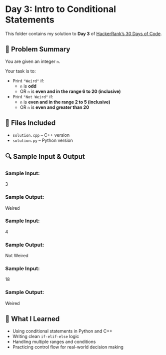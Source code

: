 
# Day 3: Intro to Conditional Statements

This folder contains my solution to **Day 3** of [HackerRank’s 30 Days of Code](https://www.hackerrank.com/domains/tutorials/30-days-of-code).



## 🔸 Problem Summary

You are given an integer `n`.

Your task is to:
- Print `"Weird"` if:
  - `n` is **odd**
  - OR `n` is **even and in the range 6 to 20 (inclusive)**
- Print `"Not Weird"` if:
  - `n` is **even and in the range 2 to 5 (inclusive)**
  - OR `n` is **even and greater than 20**


## 📂 Files Included

- `solution.cpp` – C++ version
- `solution.py` – Python version



## 🔍 Sample Input & Output

### Sample Input:
3
### Sample Output:
Weired

### Sample Input:
4
### Sample Output:
Not Weired 

### Sample Input:
18
### Sample Output:
Weired



## 🚀 What I Learned

- Using conditional statements in Python and C++
- Writing clean `if-elif-else` logic
- Handling multiple ranges and conditions
- Practicing control flow for real-world decision making




